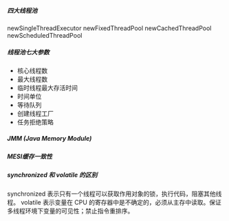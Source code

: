 ##### 四大线程池

newSingleThreadExecutor
newFixedThreadPool
newCachedThreadPool
newScheduledThreadPool

##### 线程池七大参数
- 核心线程数
- 最大线程数
- 临时线程最大存活时间
- 时间单位
- 等待队列
- 创建线程工厂
- 任务拒绝策略

##### JMM (Java Memory Module)


##### MESI缓存一致性


##### synchronized 和 volatile 的区别
synchronized 表示只有一个线程可以获取作用对象的锁，执行代码，阻塞其他线程。
volatile 表示变量在 CPU 的寄存器中是不确定的，必须从主存中读取。保证多线程环境下变量的可见性；禁止指令重排序。

